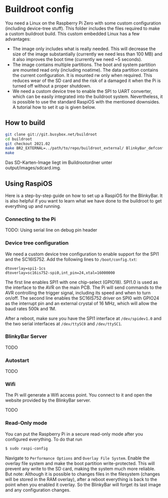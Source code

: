 # Buildroot config
You need a Linux on the Raspberry Pi Zero with some custom configuration (including device-tree stuff). This folder includes the files required to make a custom buildroot build. This custom embedded Linux has a few advantages:
- The image only includes what is really needed. This will decrease the size of the image substantially (currently we need less than 100 MB) and it also improves the boot time (currently we need ~5 seconds).
- The image contains multiple partitions. The boot and system partition are mounted read only (including noatime). The data partition contains the current configuration. It is mounted rw only when required. This reduces wear of the SD card and the risk of a damaged it when the Pi is turned off without a proper shutdown.
- We need a custom device tree to enable the SPI to UART converter, which can be easily integrated into the buildroot system.
Nevertheless, it is possible to use the standard RaspiOS with the mentioned downsides. A tutorial how to set it up is given below.

## How to build

```bash
git clone git://git.busybox.net/buildroot
cd buildroot
git checkout 2021.02
make BR2_EXTERNAL=../path/to/repo/buildroot_external/ BlinkyBar_defconfig
make
```

Das SD-Karten-Image liegt im Buildrootordner unter output/images/sdcard.img.

## Using RaspiOS
Here is a step-by-step guide on how to set up a RaspiOS for the BlinkyBar. It is also helpful if you want to learn what we have done to the buildroot to get everything up and running.

### Connecting to the Pi
TODO: Using serial line on debug pin header

### Device tree configuration
We need a custom device tree configuration to enable support for the SPI1 and the SC16IS752. Add the following lines to `/boot/config.txt`:
```text
dtoverlay=spi1-1cs
dtoverlay=sc16is752-spi0,int_pin=24,xtal=16000000
```
The first line enables SPI1 with one chip-select (GPIO18). SPI1.0 is used as the interface to the AVR on the main PCB. The Pi will send commands to the AVR controlling the trigger signal, including its speed and when to turn on/off. The second line enables the SC16IS752 driver on SPI0 with GPIO24 as the interrupt pin and an external crystal of 16 MHz, which will allow the baud rates 500k and 1M.

After a reboot, make sure you have the SPI1 interface at `/dev/spidev1.0` and the two serial interfaces at `/dev/ttySC0` and `/dev/ttySC1`.

### BlinkyBar Server
TODO

### Autostart
TODO

### Wifi
The Pi will generate a Wifi access point. You connect to it and open the website provided by the BlinkyBar server.

TODO

### Read-Only mode
You can put the Raspberry Pi in a secure read-only mode after you configured everything. To do that run
```sh
$ sudo raspi-config
```
Navigate to `Performance Options` and `Overlay File System`. Enable the overlay file system and make the boot partition write-protected. This will prevent any write to the SD card, making the system much more reliable. But note: Although it is possible to changes files in the filesystem (changes will be stored in the RAM overlay), after a reboot everything is back to the point when you enabled it overlay. So the BlinkyBar will forget its last image and any configuration changes.
